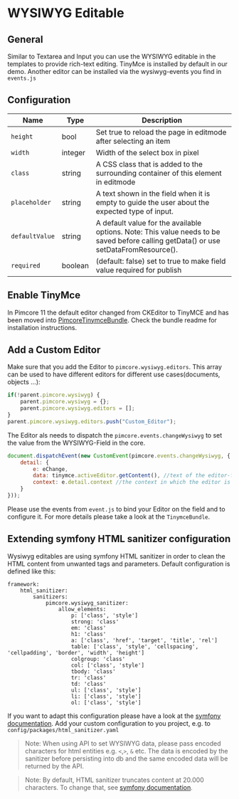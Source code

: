 # WYSIWYG Editable

## General

Similar to Textarea and Input you can use the WYSIWYG editable in the templates to provide rich-text editing. TinyMce is installed by default in our demo. Another editor can be installed via the wysiwyg-events you find in `events.js`

## Configuration

| Name           | Type     | Description                                                                                                                               |
|----------------|----------|-------------------------------------------------------------------------------------------------------------------------------------------|
| `height`       | bool     | Set true to reload the page in editmode after selecting an item                                                                           |
| `width`        | integer  | Width of the select box in pixel                                                                                                          |
| `class`        | string   | A CSS class that is added to the surrounding container of this element in editmode                                                        |
| `placeholder`  | string   | A text shown in the field when it is empty to guide the user about the expected type of input.                                            |
| `defaultValue` | string   | A default value for the available options. Note: This value needs to be saved before calling getData() or use setDataFromResource().      |
| `required`     | boolean  | (default: false) set to true to make field value required for publish                                                                     |


## Enable TinyMce
In Pimcore 11 the default editor changed from CKEditor to TinyMCE and has been moved into [PimcoreTinymceBundle](https://github.com/pimcore/pimcore/blob/11.x/bundles/TinymceBundle/README.md). Check the bundle readme for installation instructions.

## Add a Custom Editor
Make sure that you add the Editor to `pimcore.wysiwyg.editors`. This array can be used to have different editors for different use cases(documents, objects ...):
```javascript
if(!parent.pimcore.wysiwyg) {
    parent.pimcore.wysiwyg = {};
    parent.pimcore.wysiwyg.editors = [];
}
parent.pimcore.wysiwyg.editors.push("Custom_Editor");
```

The Editor als needs to dispatch the `pimcore.events.changeWysiwyg` to set the value from the WYSIWYG-Field in the core.
```javascript
document.dispatchEvent(new CustomEvent(pimcore.events.changeWysiwyg, {
    detail: {
        e: eChange,
        data: tinymce.activeEditor.getContent(), //text of the editor-field
        context: e.detail.context //the context in which the editor is registered (object, document ...) 
    }
}));
```

Please use the events from `event.js` to bind your Editor on the field and to configure it.
For more details please take a look at the `TinymceBundle`. 

## Extending symfony HTML sanitizer configuration

Wysiwyg editables are using symfony HTML sanitizer in order to clean the HTML content from unwanted tags and parameters. Default configuration is defined like this:
```
framework:
    html_sanitizer:
        sanitizers:
            pimcore.wysiwyg_sanitizer:
                allow_elements:
                    p: ['class', 'style']
                    strong: 'class'
                    em: 'class'
                    h1: 'class'
                    a: ['class', 'href', 'target', 'title', 'rel']
                    table: ['class', 'style', 'cellspacing', 'cellpadding', 'border', 'width', 'height']
                    colgroup: 'class'
                    col: ['class', 'style']
                    tbody: 'class'
                    tr: 'class'
                    td: 'class'
                    ul: ['class', 'style']
                    li: ['class', 'style']
                    ol: ['class', 'style']
```
If you want to adapt this configuration please have a look at the [symfony documentation](https://symfony.com/doc/current/html_sanitizer.html). Add your custom configuration to you project, e.g. to `config/packages/html_sanitizer.yaml`

> Note: When using API to set WYSIWYG data, please pass encoded characters for html entities e.g. `<`,`>`, `&` etc.
> The data is encoded by the sanitizer before persisting into db and the same encoded data will be returned by the API.

> Note: By default, HTML sanitizer truncates content at 20.000 characters. To change that, see [symfony documentation](https://symfony.com/doc/current/html_sanitizer.html#max-input-length). 
